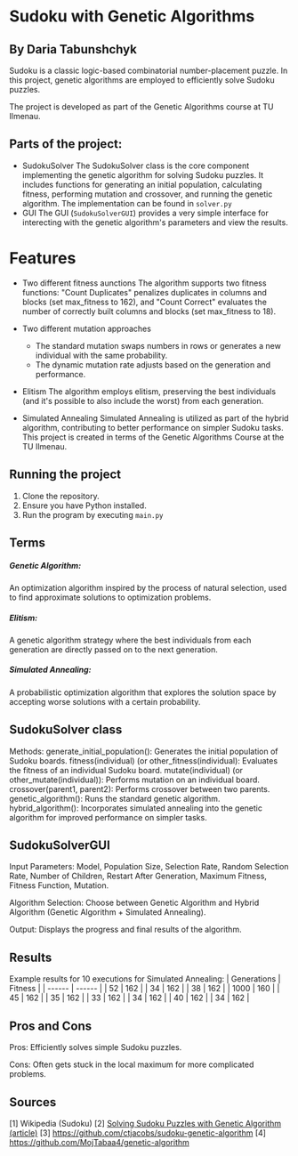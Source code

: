 # Sudoku with Genetic Algorithms
## By Daria Tabunshchyk

Sudoku is a classic logic-based combinatorial number-placement puzzle. In this project, genetic algorithms are employed to efficiently solve Sudoku puzzles.

The project is developed as part of the Genetic Algorithms course at TU Ilmenau.

## Parts of the project:
- SudokuSolver
The SudokuSolver class is the core component implementing the genetic algorithm for solving Sudoku puzzles. It includes functions for generating an initial population, calculating fitness, performing mutation and crossover, and running the genetic algorithm. The implementation can be found in `solver.py` 
- GUI
The GUI (`SudokuSolverGUI`) provides a very simple interface for interecting with the genetic algorithm's parameters and view the results.

# Features

- Two different fitness аunctions
The algorithm supports two fitness functions: "Count Duplicates" penalizes duplicates in columns and blocks (set max_fitness to 162), and "Count Correct" evaluates the number of correctly built columns and blocks (set max_fitness to 18).

- Two different mutation approaches
    - The standard mutation swaps numbers in rows or generates a new individual with the same probability. 
    - The dynamic mutation rate adjusts based on the generation and performance.
- Elitism
The algorithm employs elitism, preserving the best individuals (and it's possible to also include the worst) from each generation.
- Simulated Annealing
Simulated Annealing is utilized as part of the hybrid algorithm, contributing to better performance on simpler Sudoku tasks.
This project is created in terms of the Genetic Algorithms Course at the TU Ilmenau.

## Running the project
1. Clone the repository.
2. Ensure you have Python installed.
3. Run the program by executing `main.py`

## Terms
##### Genetic Algorithm:
An optimization algorithm inspired by the process of natural selection, used to find approximate solutions to optimization problems.
##### Elitism:
A genetic algorithm strategy where the best individuals from each generation are directly passed on to the next generation.
##### Simulated Annealing:
A probabilistic optimization algorithm that explores the solution space by accepting worse solutions with a certain probability.
## SudokuSolver class
Methods:
generate_initial_population(): Generates the initial population of Sudoku boards.
fitness(individual) (or other_fitness(individual): Evaluates the fitness of an individual Sudoku board.
mutate(individual) (or other_mutate(individual)): Performs mutation on an individual board.
crossover(parent1, parent2): Performs crossover between two parents.
genetic_algorithm(): Runs the standard genetic algorithm.
hybrid_algorithm(): Incorporates simulated annealing into the genetic algorithm for improved performance on simpler tasks.

## SudokuSolverGUI
Input Parameters:
Model, Population Size, Selection Rate, Random Selection Rate, Number of Children, Restart After Generation, Maximum Fitness, Fitness Function, Mutation.

Algorithm Selection:
Choose between Genetic Algorithm and Hybrid Algorithm (Genetic Algorithm + Simulated Annealing).

Output:
Displays the progress and final results of the algorithm.
## Results
Example results for 10 executions for Simulated Annealing:
| Generations | Fitness |
| ------ | ------ |
| 52 | 162 |
| 34 | 162 |
| 38 | 162 |
| 1000 | 160 |
| 45 | 162 |
| 35 | 162 |
| 33 | 162 |
| 34 | 162 |
| 40 | 162 |
| 34 | 162 |

## Pros and Cons
Pros:
Efficiently solves simple Sudoku puzzles.

Cons:
Often gets stuck in the local maximum for more complicated problems.

## Sources

[1] Wikipedia (Sudoku)
[2] [Solving Sudoku Puzzles with Genetic Algorithm (article)](https://nidragedd.github.io/sudoku-genetics/)
[3] https://github.com/ctjacobs/sudoku-genetic-algorithm 
[4] https://github.com/MojTabaa4/genetic-algorithm



